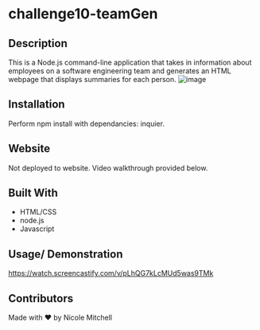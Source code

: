# challenge10-teamGen

## Description
This is a Node.js command-line application that takes in information about employees on a software engineering team and generates an HTML webpage that displays summaries for each person.
![image](https://user-images.githubusercontent.com/42381063/149681749-fddd2729-86ff-4788-9c09-9fbadb5ceea4.png)


## Installation
Perform npm install with dependancies: inquier.

## Website
Not deployed to website.  Video walkthrough provided below.
 
## Built With
* HTML/CSS
* node.js
* Javascript

 ## Usage/ Demonstration
 https://watch.screencastify.com/v/pLhQG7kLcMUd5was9TMk

 ## Contributors
 Made with ❤️ by Nicole Mitchell
